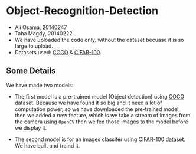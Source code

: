 # Object-Recognition-Detection

- Ali Osama, 20140247
- Taha Magdy, 20140222
- We have uploaded the code only, without the dataset becuase it is so large to upload.
- Datasets used: [COCO](http://cocodataset.org/) & [CIFAR-100](https://www.cs.toronto.edu/~kriz/cifar.html).


## Some Details

We have made two models: 

- The first model is a pre-trained model (Object detection) using [COCO](http://cocodataset.org/) dataset. Because we have found it so big and it need a lot of computation power, so we have downloaded the pre-trained model, then we added a new feature, which is we take a stream of images from the camera using `OpenCV` then we fed those images to the model before we display it.

- The second model is for an images classifer using [CIFAR-100](https://www.cs.toronto.edu/~kriz/cifar.html) dataset. We have built and traind it.
